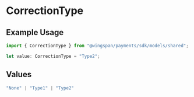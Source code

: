 # CorrectionType

## Example Usage

```typescript
import { CorrectionType } from "@wingspan/payments/sdk/models/shared";

let value: CorrectionType = "Type2";
```

## Values

```typescript
"None" | "Type1" | "Type2"
```
